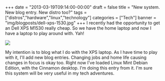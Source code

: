 +++
date = "2013-03-19T09:14:00-00:00"
draft = false
title = "New system. New blog entry. New distro too?"
tags = ["distros","hardware","linux","technology"]
categories = ["Tech"]
banner = "img/blogposts/dell-xps-1530.jpg"
+++
I recently had the opportunity to get an Dell XPS M1530 really cheap.  So we have the home laptop and now I have a laptop to play around with.  Yah!

![](../../../../../img/blogposts/dell-xps-1530.jpg)

My intention is to blog what I do with the XPS laptop.  As I have time to play with it, I'll add new blog entries.  Changing jobs and home life causing changes in focus is okay too.  Right now I've loaded Linux Mint Debian Edition, with the Cinnamon desktop.  I'm doing this entry from it.  I'm sure this system will be very useful in my tech adventures.
